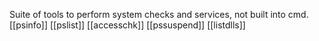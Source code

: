 Suite of tools to perform system checks and services, not built into cmd.
[[psinfo]]
[[pslist]]
[[accesschk]]
[[pssuspend]] 
[[listdlls]]